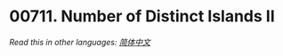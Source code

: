 # 00711. Number of Distinct Islands II

  _Read this in other languages:_
    [_简体中文_](README.zh-CN.md)

